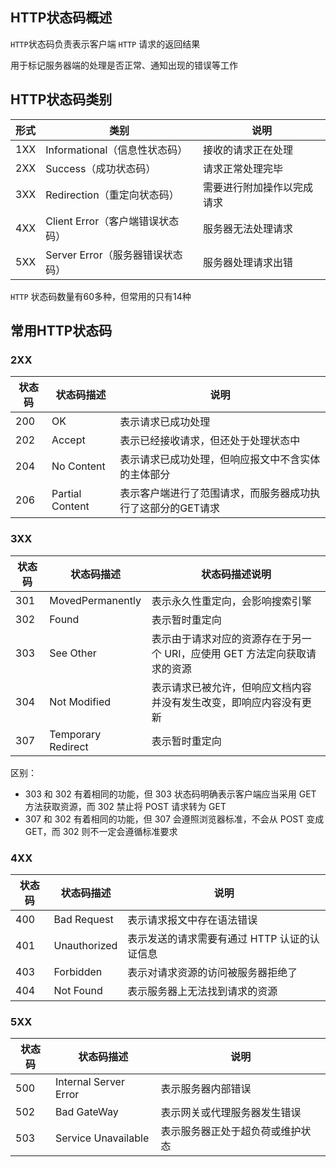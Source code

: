 ## HTTP状态码概述

`HTTP`状态码负责表示客户端 `HTTP` 请求的返回结果

用于标记服务器端的处理是否正常、通知出现的错误等工作



## HTTP状态码类别

| 形式 | 类别                             | 说明                       |
| ---- | -------------------------------- | -------------------------- |
| 1XX  | Informational（信息性状态码）    | 接收的请求正在处理         |
| 2XX  | Success（成功状态码）            | 请求正常处理完毕           |
| 3XX  | Redirection（重定向状态码）      | 需要进行附加操作以完成请求 |
| 4XX  | Client Error（客户端错误状态码） | 服务器无法处理请求         |
| 5XX  | Server Error（服务器错误状态码） | 服务器处理请求出错         |

`HTTP` 状态码数量有60多种，但常用的只有14种



## 常用HTTP状态码

### 2XX

| 状态码 | 状态码描述      | 说明                                                        |
| ------ | --------------- | ----------------------------------------------------------- |
| 200    | OK              | 表示请求已成功处理                                          |
| 202    | Accept          | 表示已经接收请求，但还处于处理状态中                        |
| 204    | No Content      | 表示请求已成功处理，但响应报文中不含实体的主体部分          |
| 206    | Partial Content | 表示客户端进行了范围请求，而服务器成功执行了这部分的GET请求 |

### 3XX

| 状态码 | 状态码描述         | 状态码描述说明                                               |
| ------ | ------------------ | ------------------------------------------------------------ |
| 301    | MovedPermanently   | 表示永久性重定向，会影响搜索引擎                             |
| 302    | Found              | 表示暂时重定向                                               |
| 303    | See Other          | 表示由于请求对应的资源存在于另一个 URI，应使用 GET 方法定向获取请求的资源 |
| 304    | Not Modified       | 表示请求已被允许，但响应文档内容并没有发生改变，即响应内容没有更新 |
| 307    | Temporary Redirect | 表示暂时重定向                                               |

区别：

* 303 和 302 有着相同的功能，但 303 状态码明确表示客户端应当采用 GET 方法获取资源，而 302 禁止将 POST 请求转为 GET
* 307 和 302 有着相同的功能，但 307 会遵照浏览器标准，不会从 POST 变成 GET，而 302 则不一定会遵循标准要求

### 4XX

| 状态码 | 状态码描述   | 说明                                         |
| ------ | ------------ | -------------------------------------------- |
| 400    | Bad Request  | 表示请求报文中存在语法错误                   |
| 401    | Unauthorized | 表示发送的请求需要有通过 HTTP 认证的认证信息 |
| 403    | Forbidden    | 表示对请求资源的访问被服务器拒绝了           |
| 404    | Not Found    | 表示服务器上无法找到请求的资源               |

### 5XX

| 状态码 | 状态码描述            | 说明                             |
| ------ | --------------------- | -------------------------------- |
| 500    | Internal Server Error | 表示服务器内部错误               |
| 502    | Bad GateWay           | 表示网关或代理服务器发生错误     |
| 503    | Service Unavailable   | 表示服务器正处于超负荷或维护状态 |

